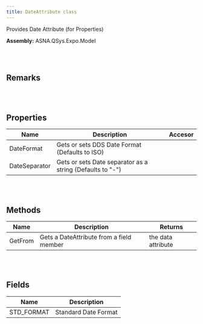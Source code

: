 ```yaml
---
title: DateAttribute class
---
```


Provides Date Attribute (for Properties)

**Assembly:** ASNA.QSys.Expo.Model

<br>
<br>

## Remarks

<br>
<br>

## Properties

| Name | Description | Accesor
| --- | --- | ---
| DateFormat | Gets or sets DDS Date Format (Defaults to ISO) | 
| DateSeparator | Gets or sets Date separator as a string (Defaults to "-") | 

<br>
<br>

## Methods

| Name | Description | Returns
| --- | --- | ---
| GetFrom | Gets a DateAttribute from a field member | the data attribute

<br>
<br>

## Fields

| Name | Description
| --- | --- 
| STD_FORMAT | Standard Date Format

<br>
<br>

